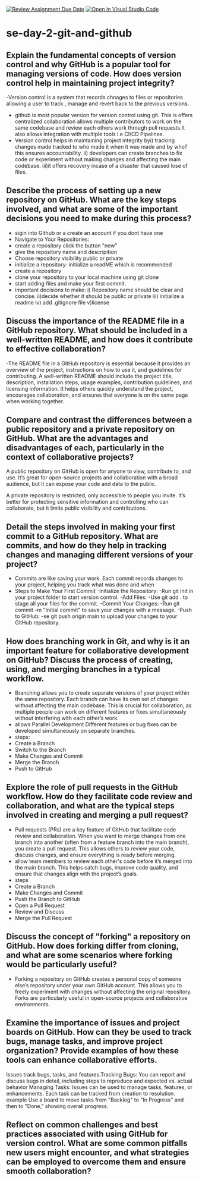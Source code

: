 [![Review Assignment Due Date](https://classroom.github.com/assets/deadline-readme-button-22041afd0340ce965d47ae6ef1cefeee28c7c493a6346c4f15d667ab976d596c.svg)](https://classroom.github.com/a/8wgCKhpZ)
[![Open in Visual Studio Code](https://classroom.github.com/assets/open-in-vscode-2e0aaae1b6195c2367325f4f02e2d04e9abb55f0b24a779b69b11b9e10269abc.svg)](https://classroom.github.com/online_ide?assignment_repo_id=15621572&assignment_repo_type=AssignmentRepo)
# se-day-2-git-and-github
## Explain the fundamental concepts of version control and why GitHub is a popular tool for managing versions of code. How does version control help in maintaining project integrity?
-Version control is a system that records chnages to files or repositories allowing a user to track , manage and revert back to the previous versions.
- github is most popular version for version control using git. This is offers centralized collaboration allows multiple contributors to work on the same codebase and review each others work through pull requests.It also allows integration with multiple tools i.e CI\CD Pipelines.
- Version control helps in maintaining project integrity byi) tracking changes made tracked to who made it when it was made and by who?this ensures accountability.
  ii) developers can create branches to fix code or experiment without making changes and affecting the main codebase.
  iii)it offers recovery incase of a disaster that caused lose of files.
## Describe the process of setting up a new repository on GitHub. What are the key steps involved, and what are some of the important decisions you need to make during this process?
- sigin into Github or a create an account if you dont have one
- Navigate to Your Repositories:
- create a repository click the button "new"
- give the repository name and descripition
- Choose repository visibility public or private
- initialize a repository: initialize a readME which is recommended
- create a repository
- clone your repository to your local machine using git clone
- start adding files and make your first commit.
- important decisions to make: i) Repository name should be clear and concise.
  ii)decide whether it should be public or private
  iii) initialize a readme
  iv) add .gitignore file
  v)license
## Discuss the importance of the README file in a GitHub repository. What should be included in a well-written README, and how does it contribute to effective collaboration?
-The README file in a GitHub repository is essential because it provides an overview of the project, instructions on how to use it, and guidelines for contributing. A well-written README should include the project title, description, installation steps, usage examples, contribution guidelines, and licensing information. It helps others quickly understand the project, encourages collaboration, and ensures that everyone is on the same page when working together.
## Compare and contrast the differences between a public repository and a private repository on GitHub. What are the advantages and disadvantages of each, particularly in the context of collaborative projects?
A public repository on GitHub is open for anyone to view, contribute to, and use. It’s great for open-source projects and collaboration with a broad audience, but it can expose your code and data to the public.

A private repository is restricted, only accessible to people you invite. It’s better for protecting sensitive information and controlling who can collaborate, but it limits public visibility and contributions.


## Detail the steps involved in making your first commit to a GitHub repository. What are commits, and how do they help in tracking changes and managing different versions of your project?
- Commits are like saving your work. Each commit records changes to your project, helping you track what was done and when
- Steps to Make Your First Commit
-Initialize the Repository:
-Run git init in your project folder to start version control.
-Add Files:
-Use git add . to stage all your files for the commit.
-Commit Your Changes:
-Run git commit -m "Initial commit" to save your changes with a message.
-Push to GitHub:
-se git push origin main to upload your changes to your GitHub repository.
## How does branching work in Git, and why is it an important feature for collaborative development on GitHub? Discuss the process of creating, using, and merging branches in a typical workflow.
- Branching allows you to create separate versions of your project within the same repository. Each branch can have its own set of changes without affecting the main codebase. This is crucial for collaboration, as multiple people can work on different features or fixes simultaneously without interfering with each other’s work.
- allows Parallel Development Different features or bug fixes can be developed simultaneously on separate branches.
- steps:
- Create a Branch
- Switch to the Branch
- Make Changes and Commit
- Merge the Branch
- Push to GitHub
## Explore the role of pull requests in the GitHub workflow. How do they facilitate code review and collaboration, and what are the typical steps involved in creating and merging a pull request?
- Pull requests (PRs) are a key feature of GitHub that facilitate code review and collaboration. When you want to merge changes from one branch into another (often from a feature branch into the main branch), you create a pull request. This allows others to review your code, discuss changes, and ensure everything is ready before merging.
- allow team members to review each other's code before it’s merged into the main branch. This helps catch bugs, improve code quality, and ensure that changes align with the project’s goals.
- steps
- Create a Branch
- Make Changes and Commit
- Push the Branch to GitHub
- Open a Pull Request
- Review and Discuss
- Merge the Pull Request
## Discuss the concept of "forking" a repository on GitHub. How does forking differ from cloning, and what are some scenarios where forking would be particularly useful?
- Forking a repository on GitHub creates a personal copy of someone else’s repository under your own GitHub account. This allows you to freely experiment with changes without affecting the original repository. Forks are particularly useful in open-source projects and collaborative environments.
## Examine the importance of issues and project boards on GitHub. How can they be used to track bugs, manage tasks, and improve project organization? Provide examples of how these tools can enhance collaborative efforts.
Issues track bugs, tasks, and features.Tracking Bugs: You can report and discuss bugs in detail, including steps to reproduce and expected vs. actual behavior
Managing Tasks: Issues can be used to manage tasks, features, or enhancements. Each task can be tracked from creation to resolution.
example Use a board to move tasks from "Backlog" to "In Progress" and then to "Done," showing overall progress.
## Reflect on common challenges and best practices associated with using GitHub for version control. What are some common pitfalls new users might encounter, and what strategies can be employed to overcome them and ensure smooth collaboration?
